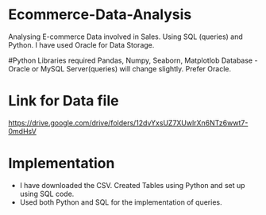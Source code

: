 # Ecommerce-Data-Analysis
Analysing E-commerce Data involved in Sales. Using SQL (queries) and Python.
I have used Oracle for Data Storage.

#Python Libraries required
Pandas, Numpy, Seaborn, Matplotlob
Database - Oracle or MySQL Server(queries) will change slightly. Prefer Oracle.

# Link for Data file
https://drive.google.com/drive/folders/12dvYxsUZ7XUwlrXn6NTz6wwt7-0mdHsV

# Implementation
- I have downloaded the CSV. Created Tables using Python and set up using SQL code.
- Used both Python and SQL for the implementation of queries. 

